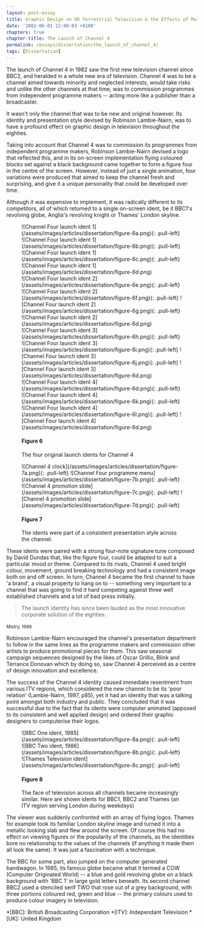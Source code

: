 ```yaml
---
layout: post-essay
title: Graphic Design on UK Terrestrial Television & the Effects of Multi-Channel Growth
date: '2002-06-01 12:00:03 +0100'
chapters: true
chapter-title: The Launch of Channel 4
permalink: /essays/dissertation/the_launch_of_channel_4/
tags: [Dissertation]
---
```

The launch of Channel 4 in 1982 saw the first new television channel since BBC2, and heralded in a whole new era of television. Channel 4 was to be a channel aimed towards minority and neglected interests, would take risks and unlike the other channels at that time, was to commission programmes from independent programme makers -- acting more like a publisher than a broadcaster.

It wasn't only the channel that was to be new and original however. Its identity and presentation style devised by Robinson Lambie-Nairn, was to have a profound effect on graphic design in television throughout the eighties.

Taking into account that Channel 4 was to commission its programmes from independent programme makers, Robinson Lambie-Nairn devised a logo that reflected this, and in its on-screen implementation flying coloured blocks set against a black background came together to form a figure four in the centre of the screen. However, instead of just a single animation, four variations were produced that aimed to keep the channel fresh and surprising, and give it a unique personality that could be developed over time.

Although it was expensive to implement, it was radically different to its competitors, all of which returned to a single on-screen ident, be it BBC1's revolving globe, Anglia's revolving knight or Thames' London skyline.

<figure id="figure-6">
    ![Channel Four launch ident 1](/assets/images/articles/dissertation/figure-6a.png){: .pull-left}
    ![Channel Four launch ident 1](/assets/images/articles/dissertation/figure-6b.png){: .pull-left}
    ![Channel Four launch ident 1](/assets/images/articles/dissertation/figure-6c.png){: .pull-left}
    ![Channel Four launch ident 1](/assets/images/articles/dissertation/figure-6d.png)<br/>
    ![Channel Four launch ident 2](/assets/images/articles/dissertation/figure-6e.png){: .pull-left} 
    ![Channel Four launch ident 2](/assets/images/articles/dissertation/figure-6f.png){: .pull-left}
    ![Channel Four launch ident 2](/assets/images/articles/dissertation/figure-6g.png){: .pull-left} 
    ![Channel Four launch ident 2](/assets/images/articles/dissertation/figure-6d.png)<br/>
    ![Channel Four launch ident 3](/assets/images/articles/dissertation/figure-6h.png){: .pull-left} 
    ![Channel Four launch ident 3](/assets/images/articles/dissertation/figure-6i.png){: .pull-left}
    ![Channel Four launch ident 3](/assets/images/articles/dissertation/figure-6j.png){: .pull-left}
    ![Channel Four launch ident 3](/assets/images/articles/dissertation/figure-6d.png)<br/>
    ![Channel Four launch ident 4](/assets/images/articles/dissertation/figure-6d.png){: .pull-left}
    ![Channel Four launch ident 4](/assets/images/articles/dissertation/figure-6k.png){: .pull-left}
    ![Channel Four launch ident 4](/assets/images/articles/dissertation/figure-6l.png){: .pull-left}
    ![Channel Four launch ident 4](/assets/images/articles/dissertation/figure-6d.png)
    <figcaption>
        <h4>Figure 6</h4>
        <p>The four original launch idents for Channel 4</p>
    </figcaption>
</figure>

<figure id="figure-7">
    ![Channel 4 clock](/assets/images/articles/dissertation/figure-7a.png){: .pull-left}
    ![Channel Four programme menu](/assets/images/articles/dissertation/figure-7b.png){: .pull-left}
    ![Channel 4 promotion slide](/assets/images/articles/dissertation/figure-7c.png){: .pull-left} 
    ![Channel 4 promotion slide](/assets/images/articles/dissertation/figure-7d.png){: .pull-left} 
    <figcaption>
        <h4>Figure 7</h4>
        <p>The idents were part of a consistent presentation style across the channel.</p>
    </figcaption>
</figure>

These idents were paired with a strong four-note signature tune composed by David Dundas that, like the figure four, could be adapted to suit a particular mood or theme. Compared to its rivals, Channel 4 used bright colour, movement, ground breaking technology and had a consistent image both on and off screen. In turn, Channel 4 became the first channel to have 'a brand', a visual property to hang on to -- something very important to a channel that was going to find it hard competing against three well established channels and a lot of bad press initially.

  > The launch identity has since been lauded as the most innovative corporate solution of the eighties.

<small>Mistry, 1996</small>

Robinson Lambie-Nairn encouraged the channel's presentation department to follow in the same lines as the programme makers and commission other artists to produce promotional pieces for them. This saw seasonal campaign sequences designed by the likes of Oscar Grillio, Blink and Terrance Donovan which by doing so, saw Channel 4 perceived as a centre of design innovation and excellence.

The success of the Channel 4 identity caused immediate resentment from various ITV regions, which considered the new channel to be its 'poor relation' (Lambie-Nairn, 1997, p85), yet it had an identity that was a talking point amongst both industry and public. They concluded that it was successful due to the fact that its idents were computer animated (apposed to its consistent and well applied design) and ordered their graphic designers to computerise their logos.

<figure id="figure-8">
    ![BBC One ident, 1985](/assets/images/articles/dissertation/figure-8a.png){: .pull-left}
    ![BBC Two ident, 1986](/assets/images/articles/dissertation/figure-8b.png){: .pull-left}
    ![Thames Television ident](/assets/images/articles/dissertation/figure-8c.png){: .pull-left}
    <figcaption>
        <h4>Figure 8</h4>
        <p>The face of television across all channels became increasingly similar. Here are shown idents for BBC1, BBC2 and Thames (an ITV region serving London during weekdays)</p>
    </figcaption>
</figure>

The viewer was suddenly confronted with an array of flying logos. Thames for example took its familiar London skyline image and turned it into a metallic looking slab and flew around the screen. Of course this had no effect on viewing figures or the popularity of the channels, as the identities bore no relationship to the values of the channels (if anything it made them all look the same). It was just a fascination with a technique.

The BBC for some part, also jumped on the computer generated bandwagon. In 1985, its famous globe became what it termed a COW (Computer Originated World) -- a blue and gold revolving globe on a black background with 'BBC 1' in large gold letters beneath. Its second channel BBC2 used a stenciled serif TWO that rose out of a grey background, with three portions coloured red, green and blue -- the primary colours used to produce colour imagery in television.

*[BBC]: British Broadcasting Corporation
*[ITV]: Independant Television
*[UK]: United Kingdom